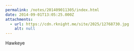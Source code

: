 ```yaml
---
permalink: /notes/201409011305/index.html
date: 2014-09-01T13:05:25.000Z
attachments:
  - url: https://cdn.rknight.me/site/2025/12768730.jpg
    alt: null
---
```


Hawkeye
